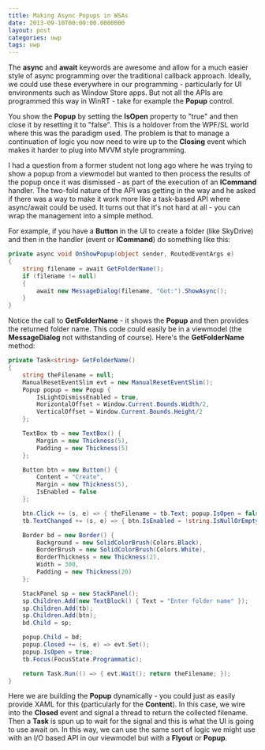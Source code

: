 ```yaml
---
title: Making Async Popups in WSAs
date: 2013-09-10T00:00:00.0000000
layout: post
categories: uwp
tags: uwp
---
```


The **async** and **await** keywords are awesome and allow for a much easier style of async programming over the traditional callback approach. Ideally, we could use these everywhere in our programming - particularly for UI environments such as Window Store apps. But not all the APIs are programmed this way in WinRT - take for example the **Popup** control.

You show the **Popup** by setting the **IsOpen** property to "true" and then close it by resetting it to "false". This is a holdover from the WPF/SL world where this was the paradigm used. The problem is that to manage a continuation of logic you now need to wire up to the **Closing** event which makes it harder to plug into MVVM style programming.

I had a question from a former student not long ago where he was trying to show a popup from a viewmodel but wanted to then process the results of the popup once it was dismissed - as part of the execution of an **ICommand** handler.  The two-fold nature of the API was getting in the way and he asked if there was a way to make it work more like a task-based API where async/await could be used.  It turns out that it's not hard at all - you can wrap the management into a simple method.

For example, if you have a **Button** in the UI to create a folder (like SkyDrive) and then in the handler (event or **ICommand**) do something like this:

```csharp
private async void OnShowPopup(object sender, RoutedEventArgs e)
{
    string filename = await GetFolderName();
    if (filename != null)
    {
        await new MessageDialog(filename, "Got:").ShowAsync();
    }
}
```

Notice the call to **GetFolderName** - it shows the **Popup** and then provides the returned folder name. This code could easily be in a viewmodel (the **MessageDialog** not withstanding of course). Here's the **GetFolderName** method:

```csharp
private Task<string> GetFolderName()
{
    string theFilename = null;
    ManualResetEventSlim evt = new ManualResetEventSlim();
    Popup popup = new Popup {
        IsLightDismissEnabled = true,
        HorizontalOffset = Window.Current.Bounds.Width/2,
        VerticalOffset = Window.Current.Bounds.Height/2
    };

    TextBox tb = new TextBox() {
        Margin = new Thickness(5),
        Padding = new Thickness(5)
    };

    Button btn = new Button() {
        Content = "Create",
        Margin = new Thickness(5),
        IsEnabled = false
    };

    btn.Click += (s, e) => { theFilename = tb.Text; popup.IsOpen = false; };
    tb.TextChanged += (s, e) => { btn.IsEnabled = !string.IsNullOrEmpty(tb.Text); };

    Border bd = new Border() {
        Background = new SolidColorBrush(Colors.Black),
        BorderBrush = new SolidColorBrush(Colors.White),
        BorderThickness = new Thickness(2),
        Width = 300,
        Padding = new Thickness(20)
    };

    StackPanel sp = new StackPanel();
    sp.Children.Add(new TextBlock() { Text = "Enter folder name" });
    sp.Children.Add(tb);
    sp.Children.Add(btn);
    bd.Child = sp;

    popup.Child = bd;
    popup.Closed += (s, e) => evt.Set();
    popup.IsOpen = true;
    tb.Focus(FocusState.Programmatic);

    return Task.Run(() => { evt.Wait(); return theFilename; });
}
```

Here we are building the **Popup** dynamically - you could just as easily provide XAML for this (particularly for the **Content**). In this case, we wire into the **Closed** event and signal a thread to return the collected filename. Then a **Task** is spun up to wait for the signal and this is what the UI is going to use await on. In this way, we can use the same sort of logic we might use with an I/O based API in our viewmodel but with a **Flyout** or **Popup**.
